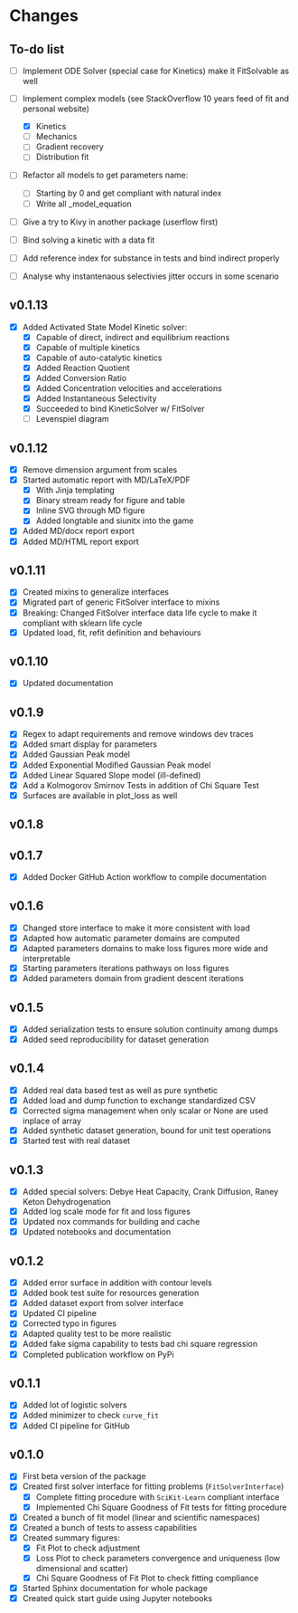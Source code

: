 # Changes

## To-do list

 - [ ] Implement ODE Solver (special case for Kinetics) make it FitSolvable as well
 - [ ] Implement complex models (see StackOverflow 10 years feed of fit and personal website)
   - [x] Kinetics
   - [ ] Mechanics
   - [ ] Gradient recovery
   - [ ] Distribution fit
 - [ ] Refactor all models to get parameters name:
   - [ ] Starting by 0 and get compliant with natural index
   - [ ] Write all _model_equation
 - [ ] Give a try to Kivy in another package (userflow first)
 - [ ] Bind solving a kinetic with a data fit
 - [ ] Add reference index for substance in tests and bind indirect properly
 - [ ] Analyse why instantenaous selectivies jitter occurs in some scenario


## v0.1.13

 - [x] Added Activated State Model Kinetic solver:
   - [x] Capable of direct, indirect and equilibrium reactions
   - [x] Capable of multiple kinetics
   - [x] Capable of auto-catalytic kinetics
   - [x] Added Reaction Quotient
   - [x] Added Conversion Ratio
   - [x] Added Concentration velocities and accelerations
   - [x] Added Instantaneous Selectivity
   - [x] Succeeded to bind KineticSolver w/ FitSolver
   - [ ] Levenspiel diagram

## v0.1.12

 - [x] Remove dimension argument from scales
 - [x] Started automatic report with MD/LaTeX/PDF
   - [x] With Jinja templating
   - [x] Binary stream ready for figure and table
   - [x] Inline SVG through MD figure
   - [x] Added longtable and siunitx into the game
 - [x] Added MD/docx report export
 - [x] Added MD/HTML report export

## v0.1.11

 - [x] Created mixins to generalize interfaces
 - [x] Migrated part of generic FitSolver interface to mixins
 - [x] Breaking: Changed FitSolver interface data life cycle to make it compliant with sklearn life cycle
 - [x] Updated load, fit, refit definition and behaviours

## v0.1.10

 - [x] Updated documentation

## v0.1.9

 - [x] Regex to adapt requirements and remove windows dev traces
 - [x] Added smart display for parameters
 - [x] Added Gaussian Peak model
 - [x] Added Exponential Modified Gaussian Peak model
 - [x] Added Linear Squared Slope model (ill-defined)
 - [x] Add a Kolmogorov Smirnov Tests in addition of Chi Square Test
 - [x] Surfaces are available in plot_loss as well

## v0.1.8
## v0.1.7

 - [x] Added Docker GitHub Action workflow to compile documentation

## v0.1.6

 - [x] Changed store interface to make it more consistent with load
 - [x] Adapted how automatic parameter domains are computed
 - [x] Adapted parameters domains to make loss figures more wide and interpretable
 - [x] Starting parameters iterations pathways on loss figures
 - [x] Added parameters domain from gradient descent iterations

## v0.1.5

 - [x] Added serialization tests to ensure solution continuity among dumps
 - [x] Added seed reproducibility for dataset generation
 
## v0.1.4

 - [x] Added real data based test as well as pure synthetic
 - [x] Added load and dump function to exchange standardized CSV
 - [x] Corrected sigma management when only scalar or None are used inplace of array
 - [x] Added synthetic dataset generation, bound for unit test operations
 - [x] Started test with real dataset 

## v0.1.3

 - [x] Added special solvers: Debye Heat Capacity, Crank Diffusion, Raney Keton Dehydrogenation
 - [x] Added log scale mode for fit and loss figures
 - [x] Updated nox commands for building and cache
 - [x] Updated notebooks and documentation

## v0.1.2

 - [x] Added error surface in addition with contour levels
 - [x] Added book test suite for resources generation
 - [x] Added dataset export from solver interface
 - [x] Updated CI pipeline
 - [x] Corrected typo in figures
 - [x] Adapted quality test to be more realistic
 - [x] Added fake sigma capability to tests bad chi square regression
 - [x] Completed publication workflow on PyPi

## v0.1.1

 - [x] Added lot of logistic solvers
 - [x] Added minimizer to check `curve_fit`
 - [x] Added CI pipeline for GitHub

## v0.1.0

 - [x] First beta version of the package
 - [x] Created first solver interface for fitting problems (`FitSolverInterface`)
   - [x] Complete fitting procedure with `SciKit-Learn` compliant interface
   - [x] Implemented Chi Square Goodness of Fit tests for fitting procedure
 - [x] Created a bunch of fit model (linear and scientific namespaces)
 - [x] Created a bunch of tests to assess capabilities
 - [x] Created summary figures:
   - [x] Fit Plot to check adjustment
   - [x] Loss Plot to check parameters convergence and uniqueness (low dimensional and scatter)
   - [x] Chi Square Goodness of Fit Plot to check fitting compliance
 - [x] Started Sphinx documentation for whole package
 - [x] Created quick start guide using Jupyter notebooks
